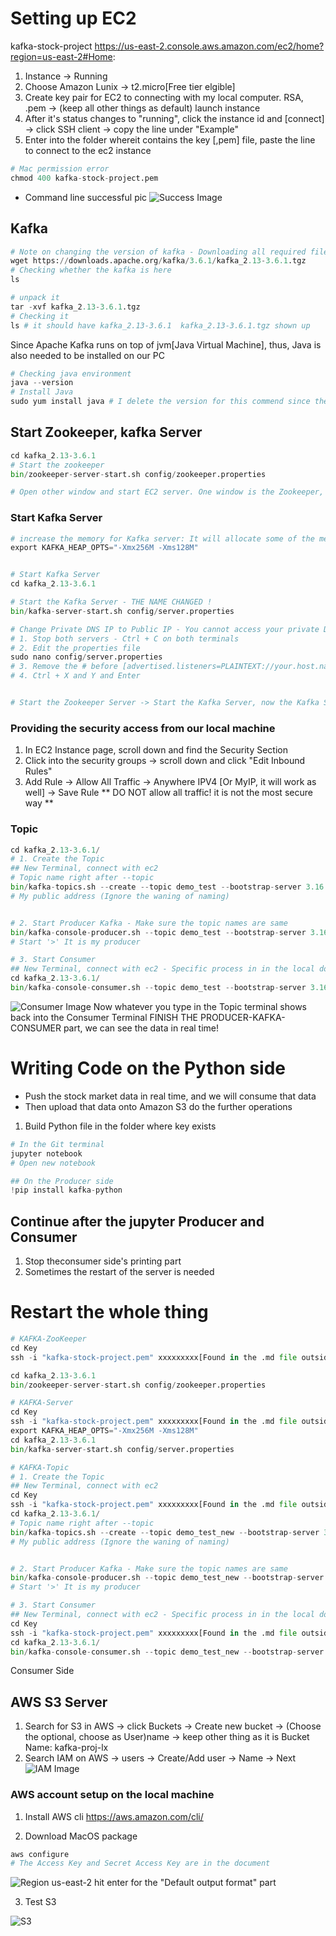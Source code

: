 # Setting up EC2

kafka-stock-project
https://us-east-2.console.aws.amazon.com/ec2/home?region=us-east-2#Home:

1. Instance -> Running
2. Choose Amazon Lunix -> t2.micro[Free tier elgible]
3. Create key pair for EC2 to connecting with my local computer. RSA, .pem -> (keep all other things as default) launch instance
4. After it's status changes to "running", click the instance id and [connect] -> click SSH client -> copy the line under "Example"
5. Enter into the folder whereit contains the key [,pem] file, paste the line to connect to the ec2 instance

```python
# Mac permission error
chmod 400 kafka-stock-project.pem
```

- Command line successful pic
  ![Success Image](/img/aws_success.png)

## Kafka

```python
# Note on changing the version of kafka - Downloading all required files onto the AWS ec2 machine
wget https://downloads.apache.org/kafka/3.6.1/kafka_2.13-3.6.1.tgz
# Checking whether the kafka is here
ls

# unpack it
tar -xvf kafka_2.13-3.6.1.tgz
# Checking it
ls # it should have kafka_2.13-3.6.1  kafka_2.13-3.6.1.tgz shown up
```

Since Apache Kafka runs on top of jvm[Java Virtual Machine], thus, Java is also needed to be installed on our PC

```python
# Checking java environment
java --version
# Install Java
sudo yum install java # I delete the version for this commend since the version can't find a match
```

## Start Zookeeper, kafka Server

```python
cd kafka_2.13-3.6.1
# Start the zookeeper
bin/zookeeper-server-start.sh config/zookeeper.properties

# Open other window and start EC2 server. One window is the Zookeeper, and the other is Kafka Server

```

### Start Kafka Server

```python
# increase the memory for Kafka server: It will allocate some of the memory in our Kafka Server
export KAFKA_HEAP_OPTS="-Xmx256M -Xms128M"


# Start Kafka Server
cd kafka_2.13-3.6.1

# Start the Kafka Server - THE NAME CHANGED !
bin/kafka-server-start.sh config/server.properties

# Change Private DNS IP to Public IP - You cannot access your private DNS from your local computer unless you are in the same network
# 1. Stop both servers - Ctrl + C on both terminals
# 2. Edit the properties file
sudo nano config/server.properties
# 3. Remove the # before [advertised.listeners=PLAINTEXT://your.host.name:9092], replace your.hose.name with public address
# 4. Ctrl + X and Y and Enter


# Start the Zookeeper Server -> Start the Kafka Server, now the Kafka Server should run on the top of the public IP address
```

### Providing the security access from our local machine

1. In EC2 Instance page, scroll down and find the Security Section
2. Click into the security groups -> scroll down and click "Edit Inbound Rules"
3. Add Rule -> Allow All Traffic -> Anywhere IPV4 [Or MyIP, it will work as well] -> Save Rule
   \*\* DO NOT allow all traffic! it is not the most secure way \*\*

### Topic

```python
cd kafka_2.13-3.6.1/
# 1. Create the Topic
## New Terminal, connect with ec2
# Topic name right after --topic
bin/kafka-topics.sh --create --topic demo_test --bootstrap-server 3.16.162.213:9092 --replication-factor 1 --partitions 1
# My public address (Ignore the waning of naming)


# 2. Start Producer Kafka - Make sure the topic names are same
bin/kafka-console-producer.sh --topic demo_test --bootstrap-server 3.16.162.213:9092
# Start '>' It is my producer

# 3. Start Consumer
## New Terminal, connect with ec2 - Specific process in in the local doc
cd kafka_2.13-3.6.1/
bin/kafka-console-consumer.sh --topic demo_test --bootstrap-server 3.16.162.213:9092
```

![Consumer Image](/img/connect_consumer.png)
Now whatever you type in the Topic terminal shows back into the Consumer Terminal
FINISH THE PRODUCER-KAFKA-CONSUMER part, we can see the data in real time!

# Writing Code on the Python side

- Push the stock market data in real time, and we will consume that data
- Then upload that data onto Amazon S3 do the further operations

1. Build Python file in the folder where key exists

```python
# In the Git terminal
jupyter notebook
# Open new notebook

## On the Producer side
!pip install kafka-python
```

## Continue after the jupyter Producer and Consumer

1. Stop theconsumer side's printing part
2. Sometimes the restart of the server is needed

# Restart the whole thing

```python
# KAFKA-ZooKeeper
cd Key
ssh -i "kafka-stock-project.pem" xxxxxxxxx[Found in the .md file outside]

cd kafka_2.13-3.6.1
bin/zookeeper-server-start.sh config/zookeeper.properties

# KAFKA-Server
cd Key
ssh -i "kafka-stock-project.pem" xxxxxxxxx[Found in the .md file outside]
export KAFKA_HEAP_OPTS="-Xmx256M -Xms128M"
cd kafka_2.13-3.6.1
bin/kafka-server-start.sh config/server.properties

# KAFKA-Topic
# 1. Create the Topic
## New Terminal, connect with ec2
cd Key
ssh -i "kafka-stock-project.pem" xxxxxxxxx[Found in the .md file outside]
cd kafka_2.13-3.6.1/
# Topic name right after --topic
bin/kafka-topics.sh --create --topic demo_test_new --bootstrap-server 3.16.162.213:9092 --replication-factor 1 --partitions 1
# My public address (Ignore the waning of naming)


# 2. Start Producer Kafka - Make sure the topic names are same
bin/kafka-console-producer.sh --topic demo_test_new --bootstrap-server 3.16.162.213:9092
# Start '>' It is my producer

# 3. Start Consumer
## New Terminal, connect with ec2 - Specific process in in the local doc
cd Key
ssh -i "kafka-stock-project.pem" xxxxxxxxx[Found in the .md file outside]
cd kafka_2.13-3.6.1/
bin/kafka-console-consumer.sh --topic demo_test_new --bootstrap-server 3.16.162.213:9092
```

Consumer Side

## AWS S3 Server

1. Search for S3 in AWS -> click Buckets -> Create new bucket -> (Choose the optional, choose as User)name -> keep other thing as it is
   Bucket Name: kafka-proj-lx
2. Search IAM on AWS -> users -> Create/Add user -> Name -> Next
   ![IAM Image](/img/IAM%20Setting.png)

### AWS account setup on the local machine

1. Install AWS cli
   https://aws.amazon.com/cli/

2. Download MacOS package

```python
aws configure
# The Access Key and Secret Access Key are in the document
```

![Region](/img/Region.png)
us-east-2
hit enter for the "Default output format" part

3. Test S3

![S3](/img/S3.png)
